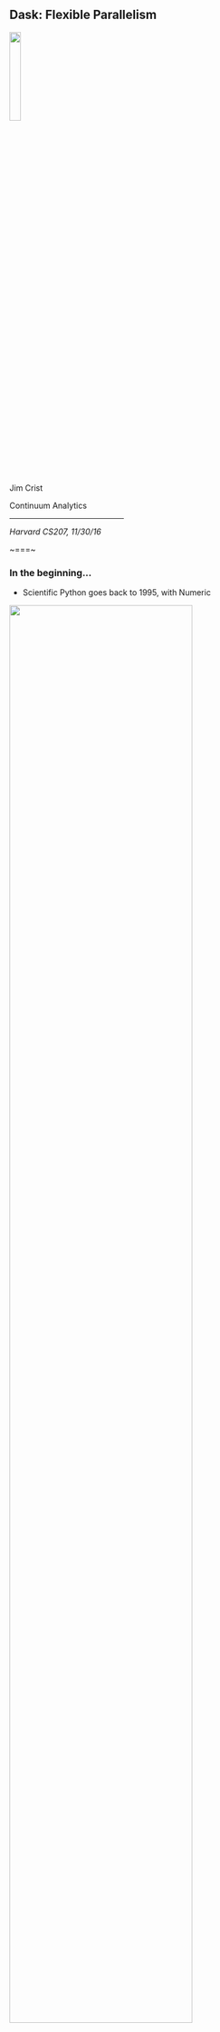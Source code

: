 ## Dask: Flexible Parallelism

<img src="slides/images/dask_icon.svg" width=20%>

Jim Crist

Continuum Analytics

<hr width=40%>

*Harvard CS207, 11/30/16*

~===~

### In the beginning...

- Scientific Python goes back to 1995, with Numeric

<img src="slides/images/computer_article_1995.jpeg" width=80%>

~~~

### Moore's Law

The number of transistors in a chip ~doubles every two years.

~~~

### Moore's Law

<img src="slides/images/moores_law.png" width=80%>

~~~

### Hard drives are getting cheaper

<img src="slides/images/harddrive-cost.png">

~~~

### As are large workstations

[Amazon EC2 Pricing](http://www.ec2instances.info/)

~===~

### Python has a fast and pragmatic data science ecosystem

---

### ... restricted to a single core :(

~~~

### Most Python programs

<img src="slides/images/cpu_usage.gif" width=200%>

~~~

### The SciPy ecosystem

*  **NumPy**: arrays
*  **Pandas**: tables
*  **Scikit Learn**: machine learning
*  **Statsmodels**: statistics
*  ...
*  ...
*  **GeoPandas**: geo-spatial
*  **Scikit-Image**: image analysis
*  **Scikit-Bio**: ...

~~~

### How do we exploit these improvements

---

### ... without rewriting everything?

~===~

<img src="slides/images/dask_horizontal_white.svg"
     alt="Dask logo"
     width="50%">

### a flexible library for parallelism

~===~

## Dask is:

- A parallel computing framework

- Written in pure Python

- That leverages the excellent Python ecosystem

- Using blocked algorithms and task scheduling

~~~

### Blocked Algorithms

**Blocked Mean**

```python
x = h5py.File('data.hdf5')['x']    # Trillion element array on disk

sums = []
counts = []
N = 1000000
for i in range(N):                  # One million times
    chunk = x[N*i: N*(i+1)]         # Pull out chunk
    sums.append(np.sum(chunk))      # Sum chunk
    counts.append(len(chunk))       # Count chunk

result = sum(sums) / sum(counts)    # Aggregate results
```

~~~

### Blocked Algorithms

<img src="slides/images/array-mean.svg" width="100%">

~~~

### Task Graphs

- Represent inter-dependent computations as a *graph*
    * Specifically a *Directed Acyclic Graph* (DAG)

~~~

### Task Graphs

<img src="slides/images/graph.svg" height="20%" align="left" style="margin: 15px 60px">

~~~

### Task Graphs

<img src="slides/images/graph.svg" height="20%" align="left" style="margin: 15px 60px">
<img src="slides/images/directed-graph.svg" height="20%" align="left" style="margin: 15px 60px">

~~~

### Task Graphs

<img src="slides/images/graph.svg" height="20%" align="left" style="margin: 15px 60px">
<img src="slides/images/directed-graph.svg" height="20%" align="left" style="margin: 15px 60px">
<img src="slides/images/directed-acyclic-graph.svg" height="20%" align="left" style="margin: 15px 20px">

~~~

### Task Graphs

- Nodes are *tasks* in the graph
    * Rectangles represent data
    * Circles represent computation

- Edges are data dependencies

<img src="slides/images/array-mean.svg" width="90%">

~~~

### Task Graphs

- DAGs have a *topological ordering*
    * Can be arranged such that for every edge `a->b`,  `a` comes before `b` in the ordering.

<img src="slides/images/directed-acyclic-graph.svg" height="20%" align="left">

- Not necessarily unique
    * ``a, b, c, d`` 
    * ``a, b, d, c``


~~~

### Task Scheduling

- Scheduler takes in graphs and runs the specified tasks, often in parallel

- Task schedulers are common (Make, MapReduce, Spark, Airflow, etc...)

<img src="slides/images/grid_search_schedule-0.png" width="80%">

~~~

### Task Scheduling

- Scheduler takes in graphs and runs the specified tasks, often in parallel

- Task schedulers are common (Make, MapReduce, Spark, Airflow, etc...)

<img src="slides/images/grid_search_schedule.gif" width="80%">

~===~

### Dask Stack

<img src="slides/images/dask-stack-0.svg" width="70%">

~~~

### Dask Stack

<img src="slides/images/dask-stack-2.svg" width="70%">

~~~

### Dask Stack

<img src="slides/images/dask-stack-3.svg" width="70%">

~~~

### Dask Stack

<img src="slides/images/dask-stack-4.svg" width="70%">

~~~

### Dask Stack

<img src="slides/images/dask-stack-5.svg" width="70%">

~===~

### Dask Array

- Parallel and out-of-core array library
- Mirrors NumPy interface
- Coordinate many NumPy arrays into single logical Dask array

<img src="slides/images/dask-array.svg"
     alt="Dask array is built from many numpy arrays"
     width="70%">

~~~

### Example

~===~

### Dask Dataframe

- Parallel and out-of-core dataframe library
- Mirrors the Pandas interface
- Coordinates many Pandas DataFrames into single logical Dask DataFrame
- Index is (optionally) sorted, allowing for optimizations

<img src="slides/images/dask-dataframe-inverted.svg" align="center" width=30%>

~~~

### Example

~===~

### Dask Bag

- Parallel collection of python objects
- Builds off `toolz`/`cytoolz`

```python
>>> import dask.bag as db
>>> import json

>>> records = db.read_text('path/to/data.*.json.gz').map(json.loads)

>>> records.filter(...).pluck('name').frequencies().topk(10, ...)
```

~===~

## Some problems don't fit well into collections

~~~

### Dask Delayed

- Tool for creating arbitrary task graphs
- Dead simple interface (one function)
- Plays well with existing code (with some caveats)


```python
# Wrap functions to make them lazy
delayed(function)(*args, **kwargs) -> Delayed

# Wrap data to make attribute access lazy
delayed(data) -> Delayed
```

~~~

### Dask Delayed

```python
_
```

---

```python
results = {}

for a in A:
    for b in B:
        results[a, b] = fit(a, b)

best = score(results)
_
```

~~~

### Dask Delayed

```python
from dask import delayed, compute
```

---

```python
results = {}

for a in A:
    for b in B:
        results[a, b] = delayed(fit)(a, b)

best = delayed(score)(results)
result = best.compute()
```

~===~

### Collections author task graphs

<hr>

<img src="slides/images/grid_search_schedule.gif" width="100%">

<hr>

### Now we need to run them efficiently

~~~

### Dask schedulers target different architectures

---

### Easy swapping enables scaling up *and down*

~===~

### Single Machine Scheduler

- *Parallel CPU*: Uses multiple threads or processes

- *Minimizes RAM*: Choose tasks to remove intermediates

- *Low overhead:* ~100us per task

- *Concise*: ~600 LOC, stable for ~12 months

~===~

### Distributed Scheduler

- *Distributed*: One scheduler coordinates many workers

- *Data local*: Tries to moves computation to "best" worker

- *Asynchronous*: Continuous non-blocking conversation

- *Multi-user*: Several users can share the same system

- *HDFS Aware*: Works well with HDFS, S3, YARN, etc..

- *Less Concise*: ~3000 LOC Tornado TCP application

~~~

## Example

~~~

### Distributed Scheduler

<img src="slides/images/network-inverse.svg" width="80%">

~~~

### Task Scheduling

<img src="slides/images/fg-simple.svg">

    x = f(1)
    y = f(2)
    z = g(x, y)

<img src="slides/images/computer-tower.svg" width="15%">
<img src="slides/images/computer-tower.svg" width="15%">

~~~

### All decisions are done in-the-small (almost)

<img src="slides/images/svd-compressed.svg" width="60%">
<img src="slides/images/small-simple.svg" width="20%">

### All decisions are done in constant time (almost)

~~~

### Which function to run first?

<img src="slides/images/critical-path-1.svg">

~~~

### Prefer Tasks on Critical Path

<img src="slides/images/critical-path-2.svg">

~~~

### Which function to run first?

<img src="slides/images/expose-parallelism-1.svg">

~~~

### Expose Parallelism

<img src="slides/images/expose-parallelism-2.svg">

~~~

### Which function to run first?

<img src="slides/images/garbage-collection-1.svg">

~~~

### Release Data

<img src="slides/images/garbage-collection-2.svg">

~~~

### Release Data, free Memory

<img src="slides/images/garbage-collection-3.svg">

~~~

### Two Workers

<img src="slides/images/scheduling-workers-1.svg">

~~~

### Two Workers

<img src="slides/images/scheduling-workers-2.svg">

~~~

### Two Workers

<img src="slides/images/scheduling-workers-3.svg">

~~~

### Two Workers

<img src="slides/images/scheduling-workers-4.svg">

~~~

### Two Workers

<img src="slides/images/scheduling-workers-5.svg">

~~~

### Data Locality

<img src="slides/images/scheduling-workers-6.svg">

~~~

### Data Locality

<img src="slides/images/scheduling-workers-7.svg">

~~~

### Data Locality

<img src="slides/images/scheduling-workers-8.svg">

~~~

### .

<img src="slides/images/scheduling-workers-9.svg">

~~~

### Minimize Communication

<img src="slides/images/scheduling-workers-10.svg">

~~~

### Balance Computation and Communication

<img src="slides/images/scheduling-workers-12.svg">

~~~

### .

<img src="slides/images/scheduling-workers-13.svg">

~~~

### Work Steal

<img src="slides/images/scheduling-workers-14.svg">

~~~

### Work Steal

<img src="slides/images/scheduling-workers-15.svg">

~~~

### Other Optimizations ...

- Gracefully scale up or down based on load
- Optionally compress messages based on small samples
- Oversubscribe workers with many small tasks
- Batch many-small-messages in 2ms windows
- Spill unused data to disk

~===~

<img src="slides/images/gridsearch-lr.svg"
     align="right"
     width="20%">

## Dask is...

- *Familiar:* Implements NumPy/Pandas interfaces
- *Flexible:* for sophisticated and messy algorithms
- *Fast:* Optimized for demanding applications
- *Scales up:* Runs resiliently on clusters
- *Scales down:* Pragmatic on a laptop
- *Responsive:* for interactive computing

---

Dask *complements* the Python ecosystem.

~~~

### Easy to get started

conda/pip installable

```bash
$ conda install dask distributed -c conda-forge
$ pip install dask[complete] distributed --upgrade
```

---

```python
>>> from dask.distributed import Executor
>>> e = Executor()  # sets up local cluster
```

---

```bash
$ dask-scheduler

$ dask-worker scheduler-hostname:8786
$ dask-worker scheduler-hostname:8786
```

~~~

### Acknowledgements

- Countless [open source developers](https://github.com/dask/dask/graphs/contributors)
- SciPy developer community
- Continuum Analytics
- DARPA XData Program
- Moore Foundation

---

### Questions?

<img src="slides/images/grid_search_schedule.gif" width="100%">


~===~

## Extras...

~~~

### Q: How does Dask differ from Spark?

- Spark is great
    - ETL + Database operations
    - SQL-like streaming
    - Spark 2.0 is decently fast
    - Integrate with Java infrastructure
- Dask is great
    - Tight integration with NumPy, Pandas, Toolz, Sklearn, ...
    - Ad-hoc parallelism for custom algorithms
    - Easy deployment on clusters or laptops
    - Complement the existing SciPy ecosystem (Dask is lean)
- Both are great
    - Similar network designs and scalability limits
    - Decent Python APIs

~~~

### Q: How is dask used in practice?

- Large arrays for climate and atmospheric science (HDF5 data)
- Single machine lightweight PySpark clone for logs and JSON
- Dataframes on piles of CSV data
- Custom applications

---

- Roughly equal mix of academic/research and corporate
